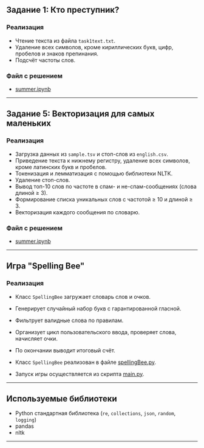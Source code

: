 ## Задание 1: Кто преступник?

### Реализация
- Чтение текста из файла `task1text.txt`.
- Удаление всех символов, кроме кириллических букв, цифр, пробелов и знаков препинания.
- Подсчёт частоты слов.


### Файл с решением
- [summer.ipynb](./summer.ipynb)

---

## Задание 5: Векторизация для самых маленьких

### Реализация
- Загрузка данных из `sample.tsv` и стоп-слов из `english.csv`.
- Приведение текста к нижнему регистру, удаление всех символов, кроме латинских букв и пробелов.
- Токенизация и лемматизация с помощью библиотеки NLTK.
- Удаление стоп-слов.
- Вывод топ-10 слов по частоте в спам- и не-спам-сообщениях (слова длиной ≥ 3).
- Формирование списка уникальных слов с частотой ≥ 10 и длиной ≥ 3.
- Векторизация каждого сообщения по словарю.

### Файл с решением
- [summer.ipynb](./summer.ipynb)
---

## Игра "Spelling Bee"

### Реализация
- Класс `SpellingBee` загружает словарь слов и очков.
- Генерирует случайный набор букв с гарантированной гласной.
- Фильтрует валидные слова по правилам.
- Организует цикл пользовательского ввода, проверяет слова, начисляет очки.
- По окончании выводит итоговый счёт.

- Класс `SpellingBee` реализован в файле [spellingBee.py](./spellingBee.py).
- Запуск игры осуществляется из скрипта [main.py](./main.py).
---

## Используемые библиотеки

- Python стандартная библиотека (`re`, `collections`, `json`, `random`, `logging`)
- pandas
- nltk

---
